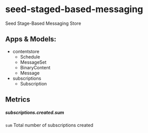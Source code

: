 # seed-staged-based-messaging
Seed Stage-Based Messaging Store

## Apps & Models:
  * contentstore
    * Schedule
    * MessageSet
    * BinaryContent
    * Message
  * subscriptions
    * Subscription

## Metrics
##### subscriptions.created.sum
`sum` Total number of subscriptions created
